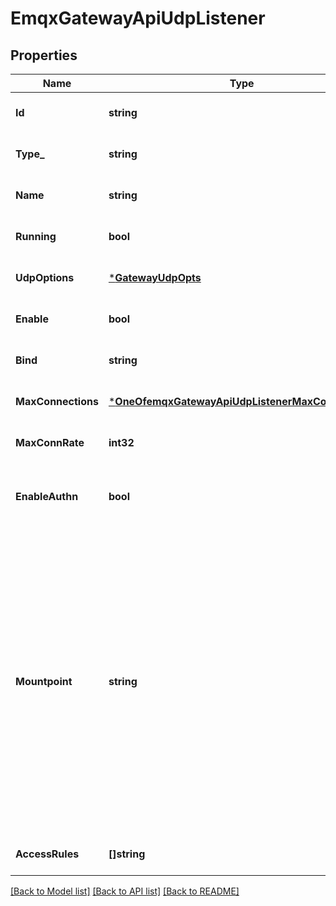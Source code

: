 # EmqxGatewayApiUdpListener

## Properties
Name | Type | Description | Notes
------------ | ------------- | ------------- | -------------
**Id** | **string** | Listener ID | [optional] [default to null]
**Type_** | **string** | Listener Type | [optional] [default to null]
**Name** | **string** | Listener Name | [optional] [default to null]
**Running** | **bool** | Listener Running status | [optional] [default to null]
**UdpOptions** | [***GatewayUdpOpts**](gateway.udp_opts.md) |  | [optional] [default to null]
**Enable** | **bool** | Enable the listener. | [optional] [default to true]
**Bind** | **string** | The IP address and port that the listener will bind. | [optional] [default to null]
**MaxConnections** | [***OneOfemqxGatewayApiUdpListenerMaxConnections**](OneOfemqxGatewayApiUdpListenerMaxConnections.md) | Maximum number of concurrent connections. | [optional] [default to 1024]
**MaxConnRate** | **int32** | Maximum connections per second. | [optional] [default to 1000]
**EnableAuthn** | **bool** | Set &lt;code&gt;true&lt;/code&gt; (default) to enable client authentication on this listener. &lt;br/&gt;When set to &lt;code&gt;false&lt;/code&gt; clients will be allowed to connect without authentication. | [optional] [default to true]
**Mountpoint** | **string** | When publishing or subscribing, prefix all topics with a mountpoint string.&lt;br/&gt;The prefixed string will be removed from the topic name when the message is delivered to the subscriber.&lt;br/&gt;The mountpoint is a way that users can use to implement isolation of message routing between different listeners.&lt;br/&gt;For example if a client A subscribes to &#x60;t&#x60; with &#x60;listeners.tcp.\\&lt;name&gt;.mountpoint&#x60; set to &#x60;some_tenant&#x60;,&lt;br/&gt;then the client actually subscribes to the topic &#x60;some_tenant/t&#x60;.&lt;br/&gt;Similarly, if another client B (connected to the same listener as the client A) sends a message to topic &#x60;t&#x60;,&lt;br/&gt;the message is routed to all the clients subscribed &#x60;some_tenant/t&#x60;,&lt;br/&gt;so client A will receive the message, with topic name &#x60;t&#x60;. Set to &#x60;\&quot;\&quot;&#x60; to disable the feature.&lt;br/&gt;Variables in mountpoint string:&lt;br/&gt;&lt;br/&gt;  - &lt;code&gt;${clientid}&lt;/code&gt;: clientid&lt;br/&gt;&lt;br/&gt;  - &lt;code&gt;${username}&lt;/code&gt;: username | [optional] [default to null]
**AccessRules** | **[]string** | The access control rules for this listener.&lt;br/&gt;See: https://github.com/emqtt/esockd#allowdeny | [optional] [default to []]

[[Back to Model list]](../README.md#documentation-for-models) [[Back to API list]](../README.md#documentation-for-api-endpoints) [[Back to README]](../README.md)

